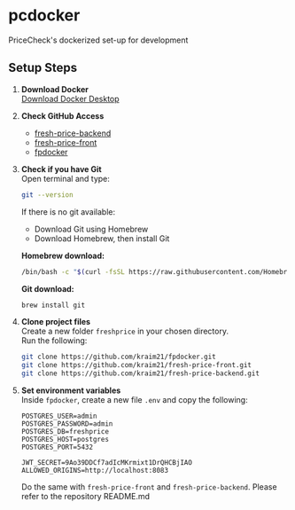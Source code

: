 # pcdocker
PriceCheck's dockerized set-up for development

## Setup Steps

1. **Download Docker**  
	[Download Docker Desktop](https://www.docker.com/products/docker-desktop/)

2. **Check GitHub Access**  
	- [fresh-price-backend](https://github.com/kraim21/fresh-price-backend)  
	- [fresh-price-front](https://github.com/kraim21/fresh-price-front)  
	- [fpdocker](https://github.com/kraim21/fpdocker)

3. **Check if you have Git**  
	Open terminal and type:
	```sh
	git --version
	```
	If there is no git available:
	- Download Git using Homebrew  
	- Download Homebrew, then install Git

	**Homebrew download:**
	```sh
	/bin/bash -c "$(curl -fsSL https://raw.githubusercontent.com/Homebrew/install/HEAD/install.sh)"
	```

	**Git download:**
	```sh
	brew install git
	```

4. **Clone project files**  
	Create a new folder `freshprice` in your chosen directory.  
	Run the following:
	```sh
	git clone https://github.com/kraim21/fpdocker.git
	git clone https://github.com/kraim21/fresh-price-front.git
	git clone https://github.com/kraim21/fresh-price-backend.git
	```

5. **Set environment variables**  
	Inside `fpdocker`, create a new file `.env` and copy the following:
	```env
	POSTGRES_USER=admin
	POSTGRES_PASSWORD=admin
	POSTGRES_DB=freshprice
	POSTGRES_HOST=postgres
	POSTGRES_PORT=5432

	JWT_SECRET=9Ao39DDCf7adIcMKrmixt1DrQHCBjIAO
	ALLOWED_ORIGINS=http://localhost:8083
	```

    Do the same with `fresh-price-front` and `fresh-price-backend`. Please refer to the repository README.md


